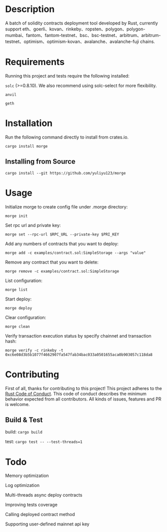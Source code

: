 
# Description
A batch of solidity contracts deployment tool developed by Rust, currently support eth、goerli、kovan、rinkeby、ropsten、polygon、polygon-mumbai、fantom、fantom-testnet、bsc、bsc-testnet、arbitrum、arbitrum-testnet、optimism、optimism-kovan、avalanche、avalanche-fuji chains.

# Requirements
Running this project
and tests require the following installed:

`solc` (>=0.8.10). We also recommend using solc-select for more flexibility.

`anvil`

`geth`

# Installation
Run the following command directly to install from crates.io.

`cargo install morge`

## Installing from Source

`cargo install --git https://github.com/yuliyu123/morge`


# Usage
Initialize morge to create config file under .morge directory:

`morge init`

Set rpc url and private key:

`morge set --rpc-url $RPC_URL --private-key $PRI_KEY`

Add any numbers of contracts that you want to deploy:

`morge add -c examples/contract.sol:SimpleStorage --args "value"`

Remove any contract that you want to delete:

`morge remove -c examples/contract.sol:SimpleStorage`

List configuration:

`morge list`

Start deploy:

`morge deploy`

Clear configuration:

`morge clean`

Verify transaction execution status by specify chainnet and transaction hash:

`morge verify -c rinkeby -t 0xc6e08d3b5b1077f4662907fa547fab34bac033a0501655aca0b903057c118da8`

# Contributing
First of all, thanks for contributing to this project! This project adheres to the [Rust Code of Conduct](https://github.com/rust-lang/rust/blob/master/CODE_OF_CONDUCT.md). This code of conduct describes the minimum behavior expected from all contributors. All kinds of issues, features and PR is welcome.

## Build & Test
build: `cargo build`

test: `cargo test -- --test-threads=1`

# Todo
Memory optimization

Log optimization

Multi-threads async deploy contracts

Improving tests coverage

Calling deployed contract method

Supporting user-defined mainnet api key
